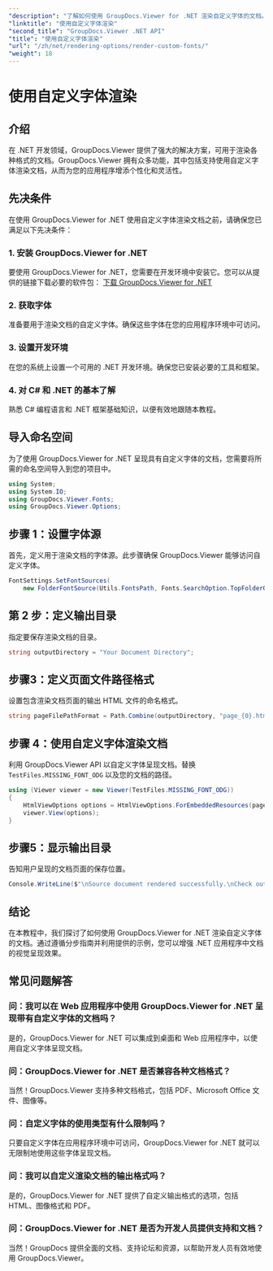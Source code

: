 ```yaml
---
"description": "了解如何使用 GroupDocs.Viewer for .NET 渲染自定义字体的文档。轻松增强视觉呈现效果。"
"linktitle": "使用自定义字体渲染"
"second_title": "GroupDocs.Viewer .NET API"
"title": "使用自定义字体渲染"
"url": "/zh/net/rendering-options/render-custom-fonts/"
"weight": 18
---
```


# 使用自定义字体渲染

## 介绍
在 .NET 开发领域，GroupDocs.Viewer 提供了强大的解决方案，可用于渲染各种格式的文档。GroupDocs.Viewer 拥有众多功能，其中包括支持使用自定义字体渲染文档，从而为您的应用程序增添个性化和灵活性。
## 先决条件
在使用 GroupDocs.Viewer for .NET 使用自定义字体渲染文档之前，请确保您已满足以下先决条件：
### 1. 安装 GroupDocs.Viewer for .NET
要使用 GroupDocs.Viewer for .NET，您需要在开发环境中安装它。您可以从提供的链接下载必要的软件包：
[下载 GroupDocs.Viewer for .NET](https://releases.groupdocs.com/viewer/net/)
### 2. 获取字体
准备要用于渲染文档的自定义字体。确保这些字体在您的应用程序环境中可访问。
### 3. 设置开发环境
在您的系统上设置一个可用的 .NET 开发环境。确保您已安装必要的工具和框架。
### 4. 对 C# 和 .NET 的基本了解
熟悉 C# 编程语言和 .NET 框架基础知识，以便有效地跟随本教程。

## 导入命名空间
为了使用 GroupDocs.Viewer for .NET 呈现具有自定义字体的文档，您需要将所需的命名空间导入到您的项目中。

```csharp
using System;
using System.IO;
using GroupDocs.Viewer.Fonts;
using GroupDocs.Viewer.Options;
```

## 步骤 1：设置字体源
首先，定义用于渲染文档的字体源。此步骤确保 GroupDocs.Viewer 能够访问自定义字体。
```csharp
FontSettings.SetFontSources(
    new FolderFontSource(Utils.FontsPath, Fonts.SearchOption.TopFolderOnly));
```
## 第 2 步：定义输出目录
指定要保存渲染文档的目录。
```csharp
string outputDirectory = "Your Document Directory";
```
## 步骤3：定义页面文件路径格式
设置包含渲染文档页面的输出 HTML 文件的命名格式。
```csharp
string pageFilePathFormat = Path.Combine(outputDirectory, "page_{0}.html");
```
## 步骤 4：使用自定义字体渲染文档
利用 GroupDocs.Viewer API 以自定义字体呈现文档。替换 `TestFiles.MISSING_FONT_ODG` 以及您的文档的路径。
```csharp
using (Viewer viewer = new Viewer(TestFiles.MISSING_FONT_ODG))
{
    HtmlViewOptions options = HtmlViewOptions.ForEmbeddedResources(pageFilePathFormat);
    viewer.View(options);
}
```
## 步骤5：显示输出目录
告知用户呈现的文档页面的保存位置。
```csharp
Console.WriteLine($"\nSource document rendered successfully.\nCheck output in {outputDirectory}.");
```

## 结论
在本教程中，我们探讨了如何使用 GroupDocs.Viewer for .NET 渲染自定义字体的文档。通过遵循分步指南并利用提供的示例，您可以增强 .NET 应用程序中文档的视觉呈现效果。
## 常见问题解答
### 问：我可以在 Web 应用程序中使用 GroupDocs.Viewer for .NET 呈现带有自定义字体的文档吗？
是的，GroupDocs.Viewer for .NET 可以集成到桌面和 Web 应用程序中，以使用自定义字体呈现文档。
### 问：GroupDocs.Viewer for .NET 是否兼容各种文档格式？
当然！GroupDocs.Viewer 支持多种文档格式，包括 PDF、Microsoft Office 文件、图像等。
### 问：自定义字体的使用类型有什么限制吗？
只要自定义字体在应用程序环境中可访问，GroupDocs.Viewer for .NET 就可以无限制地使用这些字体呈现文档。
### 问：我可以自定义渲染文档的输出格式吗？
是的，GroupDocs.Viewer for .NET 提供了自定义输出格式的选项，包括 HTML、图像格式和 PDF。
### 问：GroupDocs.Viewer for .NET 是否为开发人员提供支持和文档？
当然！GroupDocs 提供全面的文档、支持论坛和资源，以帮助开发人员有效地使用 GroupDocs.Viewer。